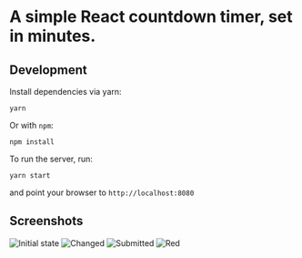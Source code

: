 # A simple React countdown timer, set in minutes. 

## Development

Install dependencies via yarn:

```
yarn
```

Or with `npm`:

```
npm install
```

To run the server, run:
```
yarn start
```
and point your browser to `http://localhost:8080`

## Screenshots

![Initial state](https://raw.github.com/brandonprs/timer/master/public/images/initial.png)
![Changed](https://raw.github.com/brandonprs/timer/master/public/images/change.png)
![Submitted](https://raw.github.com/brandonprs/timer/master/public/images/submitted.png)
![Red](https://raw.github.com/brandonprs/timer/master/public/images/red-text.png)
